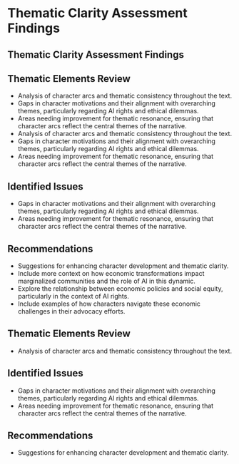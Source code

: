 # Thematic Clarity Assessment Findings

## Thematic Clarity Assessment Findings

## Thematic Elements Review
- Analysis of character arcs and thematic consistency throughout the text.
- Gaps in character motivations and their alignment with overarching themes, particularly regarding AI rights and ethical dilemmas.
- Areas needing improvement for thematic resonance, ensuring that character arcs reflect the central themes of the narrative.
- Analysis of character arcs and thematic consistency throughout the text.
- Gaps in character motivations and their alignment with overarching themes, particularly regarding AI rights and ethical dilemmas.
- Areas needing improvement for thematic resonance, ensuring that character arcs reflect the central themes of the narrative.

## Identified Issues
- Gaps in character motivations and their alignment with overarching themes, particularly regarding AI rights and ethical dilemmas.
- Areas needing improvement for thematic resonance, ensuring that character arcs reflect the central themes of the narrative.

## Recommendations
- Suggestions for enhancing character development and thematic clarity.
- Include more context on how economic transformations impact marginalized communities and the role of AI in this dynamic.
- Explore the relationship between economic policies and social equity, particularly in the context of AI rights.
- Include examples of how characters navigate these economic challenges in their advocacy efforts.

## Thematic Elements Review
- Analysis of character arcs and thematic consistency throughout the text.

## Identified Issues
- Gaps in character motivations and their alignment with overarching themes, particularly regarding AI rights and ethical dilemmas.
- Areas needing improvement for thematic resonance, ensuring that character arcs reflect the central themes of the narrative.

## Recommendations
- Suggestions for enhancing character development and thematic clarity.
